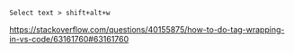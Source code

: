 `Select text > shift+alt+w`

https://stackoverflow.com/questions/40155875/how-to-do-tag-wrapping-in-vs-code/63161760#63161760
